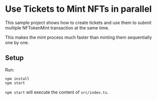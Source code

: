 # Use Tickets to Mint NFTs in parallel

This sample project shows how to create tickets and use them to submit multiple NFTokenMint transaction at the same time.

This makes the mint process much faster than minting them sequentially one by one.

## Setup

Run:

```
npm install
npm start
```

`npm start` will execute the content of `src/index.ts`.
